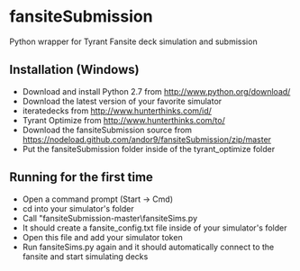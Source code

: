 fansiteSubmission
=================

Python wrapper for Tyrant Fansite deck simulation and submission

## Installation (Windows)

* Download and install Python 2.7 from http://www.python.org/download/
* Download the latest version of your favorite simulator
 * iteratedecks from http://www.hunterthinks.com/id/
 * Tyrant Optimize from http://www.hunterthinks.com/to/
* Download the fansiteSubmission source from https://nodeload.github.com/andor9/fansiteSubmission/zip/master
* Put the fansiteSubmission folder inside of the tyrant_optimize folder

## Running for the first time

* Open a command prompt (Start -> Cmd)
* cd into your simulator's folder
* Call "fansiteSubmission-master\fansiteSims.py
* It should create a fansite_config.txt file inside of your simulator's folder
* Open this file and add your simulator token
* Run fansiteSims.py again and it should automatically connect to the fansite and start simulating decks
